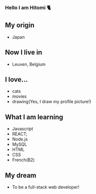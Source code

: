 ### Hello I am Hitomi 🐈

## My origin

- Japan

## Now I live in

- Leuven, Belgium

## I love...

- cats
- movies
- drawing(Yes, I draw my profile picture!)

## What I am learning

- Javascript
- REACT;
- Node.js
- MySQL
- HTML
- CSS
- French(B2)

## My dream

- To be a full-stack web developer!
